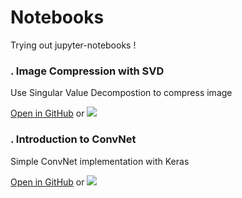 # Notebooks

Trying out jupyter-notebooks ! 

### . Image Compression with SVD
Use Singular Value Decompostion to compress image

<a href ="https://github.com/vincentbonnetcg/Numerical-Bric-a-Brac/blob/master/notebooks/image_compression_with_svd.ipynb">Open in GitHub</a> or
<a href="https://colab.research.google.com/github/vincentbonnetcg/Numerical-Bric-a-Brac/blob/master/notebooks/image_compression_with_svd.ipynb"><img src="https://colab.research.google.com/assets/colab-badge.svg"></a>

### . Introduction to ConvNet
Simple ConvNet implementation with Keras

<a href ="https://github.com/vincentbonnetcg/Numerical-Bric-a-Brac/blob/master/notebooks/image_classification_with_keras.ipynb">Open in GitHub</a> or
<a href="https://colab.research.google.com/github/vincentbonnetcg/Numerical-Bric-a-Brac/blob/master/notebooks/image_classification_with_keras.ipynb"><img src="https://colab.research.google.com/assets/colab-badge.svg"></a>


